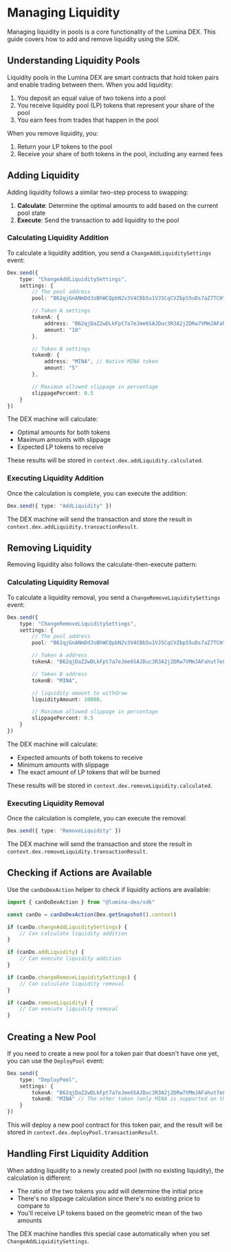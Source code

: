 # Managing Liquidity

Managing liquidity in pools is a core functionality of the Lumina DEX. This guide covers how to add and remove liquidity using the SDK.

## Understanding Liquidity Pools

Liquidity pools in the Lumina DEX are smart contracts that hold token pairs and enable trading between them. When you add liquidity:

1. You deposit an equal value of two tokens into a pool
2. You receive liquidity pool (LP) tokens that represent your share of the pool
3. You earn fees from trades that happen in the pool

When you remove liquidity, you:

1. Return your LP tokens to the pool
2. Receive your share of both tokens in the pool, including any earned fees

## Adding Liquidity

Adding liquidity follows a similar two-step process to swapping:

1. **Calculate**: Determine the optimal amounts to add based on the current pool state
2. **Execute**: Send the transaction to add liquidity to the pool

### Calculating Liquidity Addition

To calculate a liquidity addition, you send a `ChangeAddLiquiditySettings` event:

```ts
Dex.send({
	type: "ChangeAddLiquiditySettings",
	settings: {
		// The pool address
		pool: "B62qjGnANmDdJoBhWCQpbN2v3V4CBb5u1VJSCqCVZbpS5uDs7aZ7TCH",

		// Token A settings
		tokenA: {
			address: "B62qjDaZ2wDLkFpt7a7eJme6SAJDuc3R3A2j2DRw7VMmJAFahut7e8w",
			amount: "10"
		},

		// Token B settings
		tokenB: {
			address: "MINA", // Native MINA token
			amount: "5"
		},

		// Maximum allowed slippage in percentage
		slippagePercent: 0.5
	}
})
```

The DEX machine will calculate:

- Optimal amounts for both tokens
- Maximum amounts with slippage
- Expected LP tokens to receive

These results will be stored in `context.dex.addLiquidity.calculated`.

### Executing Liquidity Addition

Once the calculation is complete, you can execute the addition:

```ts
Dex.send({ type: "AddLiquidity" })
```

The DEX machine will send the transaction and store the result in `context.dex.addLiquidity.transactionResult`.

## Removing Liquidity

Removing liquidity also follows the calculate-then-execute pattern:

### Calculating Liquidity Removal

To calculate a liquidity removal, you send a `ChangeRemoveLiquiditySettings` event:

```ts
Dex.send({
	type: "ChangeRemoveLiquiditySettings",
	settings: {
		// The pool address
		pool: "B62qjGnANmDdJoBhWCQpbN2v3V4CBb5u1VJSCqCVZbpS5uDs7aZ7TCH",

		// Token A address
		tokenA: "B62qjDaZ2wDLkFpt7a7eJme6SAJDuc3R3A2j2DRw7VMmJAFahut7e8w",

		// Token B address
		tokenB: "MINA",

		// liquidity amount to withdraw
		liquidityAmount: 10000,

		// Maximum allowed slippage in percentage
		slippagePercent: 0.5
	}
})
```

The DEX machine will calculate:

- Expected amounts of both tokens to receive
- Minimum amounts with slippage
- The exact amount of LP tokens that will be burned

These results will be stored in `context.dex.removeLiquidity.calculated`.

### Executing Liquidity Removal

Once the calculation is complete, you can execute the removal:

```ts
Dex.send({ type: "RemoveLiquidity" })
```

The DEX machine will send the transaction and store the result in `context.dex.removeLiquidity.transactionResult`.

## Checking if Actions are Available

Use the `canDoDexAction` helper to check if liquidity actions are available:

```ts
import { canDoDexAction } from "@lumina-dex/sdk"

const canDo = canDoDexAction(Dex.getSnapshot().context)

if (canDo.changeAddLiquiditySettings) {
	// Can calculate liquidity addition
}

if (canDo.addLiquidity) {
	// Can execute liquidity addition
}

if (canDo.changeRemoveLiquiditySettings) {
	// Can calculate liquidity removal
}

if (canDo.removeLiquidity) {
	// Can execute liquidity removal
}
```

## Creating a New Pool

If you need to create a new pool for a token pair that doesn't have one yet, you can use the `DeployPool` event:

```ts
Dex.send({
	type: "DeployPool",
	settings: {
		tokenA: "B62qjDaZ2wDLkFpt7a7eJme6SAJDuc3R3A2j2DRw7VMmJAFahut7e8w", // Token address
		tokenB: "MINA" // The other token (only MINA is supported on the Mina blockchain L1)
	}
})
```

This will deploy a new pool contract for this token pair, and the result will be stored in `context.dex.deployPool.transactionResult`.

## Handling First Liquidity Addition

When adding liquidity to a newly created pool (with no existing liquidity), the calculation is different:

- The ratio of the two tokens you add will determine the initial price
- There's no slippage calculation since there's no existing price to compare to
- You'll receive LP tokens based on the geometric mean of the two amounts

The DEX machine handles this special case automatically when you set `ChangeAddLiquiditySettings`.

